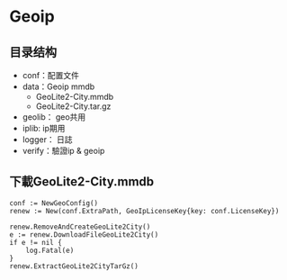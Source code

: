 # Geoip 

## 目录结构
* conf：配置文件
* data：Geoip mmdb
  * GeoLite2-City.mmdb
  * GeoLite2-City.tar.gz
* geolib： geo共用
* iplib: ip期用
* logger： 日誌
* verify：驗證ip & geoip

## 下載GeoLite2-City.mmdb

```
conf := NewGeoConfig()
renew := New(conf.ExtraPath, GeoIpLicenseKey{key: conf.LicenseKey})

renew.RemoveAndCreateGeoLite2City()
e := renew.DownloadFileGeoLite2City()
if e != nil {
	log.Fatal(e)
}
renew.ExtractGeoLite2CityTarGz()
```

